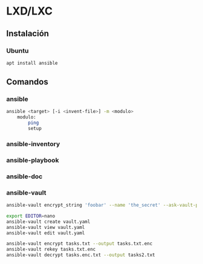 # LXD/LXC

## Instalación 
### Ubuntu
```bash
apt install ansible
```



## Comandos

### ansible
```bash
ansible <target> [-i <invent-file>] -m <modulo>
    modulo:
        ping
        setup
```

### ansible-inventory

### ansible-playbook

### ansible-doc

### ansible-vault

```bash
ansible-vault encrypt_string 'foobar' --name 'the_secret' --ask-vault-pass

export EDITOR=nano
ansible-vault create vault.yaml
ansible-vault view vault.yaml
ansible-vault edit vault.yaml

ansible-vault encrypt tasks.txt --output tasks.txt.enc
ansible-vault rekey tasks.txt.enc
ansible-vault decrypt tasks.enc.txt --output tasks2.txt
```
